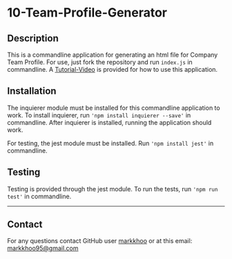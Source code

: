 # 10-Team-Profile-Generator

## Description
This is a commandline application for generating an html file for Company Team Profile. For use, just fork the repository and run `index.js` in commandline. A [Tutorial-Video](https://youtu.be/qFsKnnIFhAI) is provided for how to use this application.

## Installation
The inquierer module must be installed for this commandline application to work. To install inquierer, run `'npm install inquierer --save'` in commandline. After inquierer is installed, running the application should work.

For testing, the jest module must be installed. Run `'npm install jest'` in commandline.

## Testing
Testing is provided through the jest module. To run the tests, run `'npm run test'` in commandline.

---


## Contact
For any questions contact GitHub user [markkhoo](https://github.com/markkhoo) or at this email: markkhoo95@gmail.com
